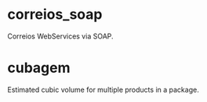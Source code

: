 correios_soap
=============

Correios WebServices via SOAP.

cubagem
=======

Estimated cubic volume for multiple products in a package.